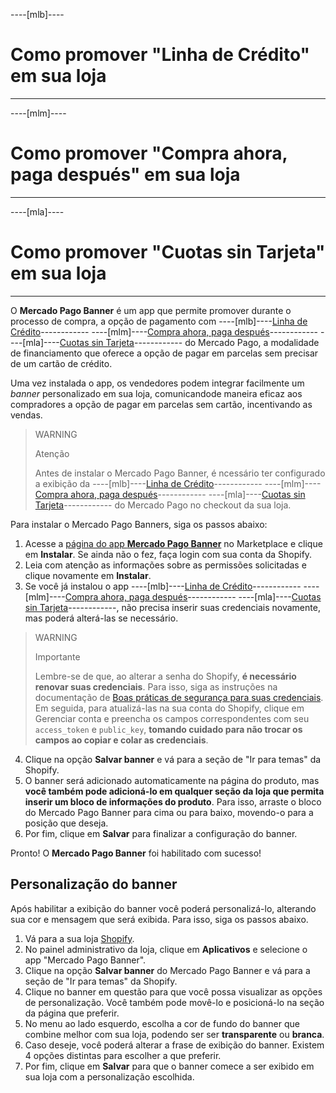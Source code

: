 ----[mlb]----
# Como promover "Linha de Crédito" em sua loja

------------
----[mlm]----
# Como promover "Compra ahora, paga después" em sua loja

------------
----[mla]----
# Como promover "Cuotas sin Tarjeta" em sua loja

------------

O **Mercado Pago Banner** é um app que permite promover durante o processo de compra, a opção de pagamento com ----[mlb]----[Linha de Crédito](/developers/pt/docs/shopify/integration-configuration/meses-sin-tarjeta)------------ ----[mlm]----[Compra ahora, paga después](/developers/pt/docs/shopify/integration-configuration/meses-sin-tarjeta)------------ ----[mla]----[Cuotas sin Tarjeta](/developers/pt/docs/shopify/integration-configuration/meses-sin-tarjeta)------------ do Mercado Pago, a modalidade de financiamento que oferece a opção de pagar em parcelas sem precisar de um cartão de crédito.

Uma vez instalada o app, os vendedores podem integrar facilmente um _banner_ personalizado em sua loja, comunicandode maneira eficaz aos compradores a opção de pagar em parcelas sem cartão, incentivando as vendas.

> WARNING
>
> Atenção
>
> Antes de instalar o Mercado Pago Banner, é ncessário ter configurado a exibição da ----[mlb]----[Linha de Crédito](/developers/pt/docs/shopify/integration-configuration/meses-sin-tarjeta)------------ ----[mlm]----[Compra ahora, paga después](/developers/pt/docs/shopify/integration-configuration/meses-sin-tarjeta)------------ ----[mla]----[Cuotas sin Tarjeta](/developers/pt/docs/shopify/integration-configuration/meses-sin-tarjeta)------------ do Mercado Pago no checkout da sua loja.

Para instalar o Mercado Pago Banners, siga os passos abaixo:

1. Acesse a [página do app **Mercado Pago Banner**](https://apps.shopify.com/mercado-pago-cartoes?locale=pt-BR) no Marketplace e clique em **Instalar**. Se ainda não o fez, faça login com sua conta da Shopify.
2. Leia com atenção as informações sobre as permissões solicitadas e clique novamente em **Instalar**.
3. Se você já instalou o app ----[mlb]----[Linha de Crédito](/developers/pt/docs/shopify/integration-configuration/meses-sin-tarjeta)------------ ----[mlm]----[Compra ahora, paga después](/developers/pt/docs/shopify/integration-configuration/meses-sin-tarjeta)------------ ----[mla]----[Cuotas sin Tarjeta](/developers/pt/docs/shopify/integration-configuration/meses-sin-tarjeta)------------, não precisa inserir suas credenciais novamente, mas poderá alterá-las se necessário. 

> WARNING
>
> Importante
>
> Lembre-se de que, ao alterar a senha do Shopify, **é necessário renovar suas credenciais**. Para isso, siga as instruções na documentação de [Boas práticas de segurança para suas credenciais](/developers/pt/docs/shopify/best-practices/credentials-best-practices/secure-credentials). Em seguida, para atualizá-las na sua conta do Shopify, clique em Gerenciar conta e preencha os campos correspondentes com seu `access_token` e `public_key`, **tomando cuidado para não trocar os campos ao copiar e colar as credenciais**.

4. Clique na opção **Salvar banner** e vá para a seção de "Ir para temas" da Shopify.
5. O banner será adicionado automaticamente na página do produto, mas **você também pode adicioná-lo em qualquer seção da loja que permita inserir um bloco de informações do produto**. Para isso, arraste o bloco do Mercado Pago Banner para cima ou para baixo, movendo-o para a posição que deseja.
6. Por fim, clique em **Salvar** para finalizar a configuração do banner.

Pronto! O **Mercado Pago Banner** foi habilitado com sucesso!

## Personalização do banner

Após habilitar a exibição do banner você poderá personalizá-lo, alterando sua cor e mensagem que será exibida. Para isso, siga os passos abaixo.

1. Vá para a sua loja [Shopify](https://accounts.shopify.com/store-login).
2. No painel administrativo da loja, clique em **Aplicativos** e selecione o app "Mercado Pago Banner".
3. Clique na opção **Salvar banner** do Mercado Pago Banner e vá para a seção de "Ir para temas" da Shopify.
3. Clique no banner em questão para que você possa visualizar as opções de personalização. Você também pode movê-lo e posicioná-lo na seção da página que preferir.
4. No menu ao lado esquerdo, escolha a cor de fundo do banner que combine melhor com sua loja, podendo ser ser **transparente** ou **branca**.
5. Caso deseje, você poderá alterar a frase de exibição do banner. Existem 4 opções distintas para escolher a que preferir.
6. Por fim, clique em **Salvar** para que o banner comece a ser exibido em sua loja com a personalização escolhida.